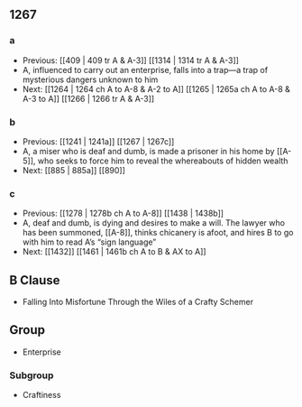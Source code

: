 ## 1267
### a
- Previous: [[409 | 409 tr A &amp; A-3]] [[1314 | 1314 tr A &amp; A-3]] 
- A, influenced to carry out an enterprise, falls into a trap—a trap of mysterious dangers unknown to him
- Next: [[1264 | 1264 ch A to A-8 &amp; A-2 to A]] [[1265 | 1265a ch A to A-8 &amp; A-3 to A]] [[1266 | 1266 tr A &amp; A-3]] 

### b
- Previous: [[1241 | 1241a]] [[1267 | 1267c]] 
- A, a miser who is deaf and dumb, is made a prisoner in his home by [[A-5]], who seeks to force him to reveal the whereabouts of hidden wealth
- Next: [[885 | 885a]] [[890]] 

### c
- Previous: [[1278 | 1278b ch A to A-8]] [[1438 | 1438b]] 
- A, deaf and dumb, is dying and desires to make a will. The lawyer who has been summoned, [[A-8]], thinks chicanery is afoot, and hires B to go with him to read A’s “sign language”
- Next: [[1432]] [[1461 | 1461b ch A to B &amp; AX to A]] 

## B Clause
- Falling Into Misfortune Through the Wiles of a Crafty Schemer

## Group
- Enterprise

### Subgroup
- Craftiness

